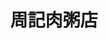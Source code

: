 ---
title: "周記肉粥店"
description: "周記肉粥店"
layout: shop
keywords:
  - 美食競賽
  - 台灣美食
  - 美食精選
datePublished: "2025-06-30"
dateModified: "2025-07-07"
city: "台北市"
district: "萬華區"
address: "台北市萬華區廣州街104號"
phone: "0223025588"
geo: "25.036528085338258, 121.5022076698149"
google_map: "https://maps.app.goo.gl/CyC4X85C91FbKeQa6"
footinder: "https://footinder.com.tw/%E5%8F%B0%E5%8C%97%E5%B8%82%E8%90%AC%E8%8F%AF%E5%8D%80/7467/"
official: ""
award:
  - name: "500盤"
    year: "2024"
    entries:
      - dishes:
          - "紅燒肉"

---